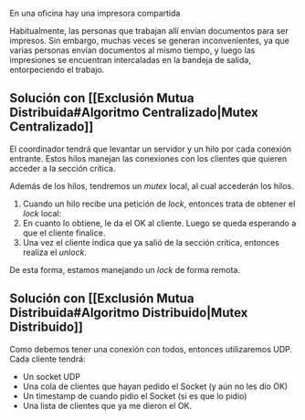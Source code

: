 En una oficina hay una impresora compartida

Habitualmente, las personas que trabajan allí envían documentos para ser impresos. Sin embargo, muchas veces se generan inconvenientes, ya que varias personas envían documentos al mismo tiempo, y luego las impresiones se encuentran intercaladas en la bandeja de salida, entorpeciendo el trabajo.

## Solución con [[Exclusión Mutua Distribuida#Algoritmo Centralizado|Mutex Centralizado]]

El coordinador tendrá que levantar un servidor y un hilo por cada conexión entrante. Estos hilos manejan las conexiones con los clientes que quieren acceder a la sección crítica.

Además de los hilos, tendremos un *mutex* local, al cual accederán los hilos.

1. Cuando un hilo recibe una petición de *lock*, entonces trata de obtener el *lock* local:
2. En cuanto lo obtiene, le da el OK al cliente. Luego se queda esperando a que el cliente finalice.
3. Una vez el cliente indica que ya salió de la sección crítica, entonces realiza el *unlock*.

De esta forma, estamos manejando un *lock* de forma remota.

## Solución con [[Exclusión Mutua Distribuida#Algoritmo Distribuido|Mutex Distribuido]]

Como debemos tener una conexión con todos, entonces utilizaremos UDP. Cada cliente tendrá:

- Un socket UDP
- Una cola de clientes que hayan pedido el Socket (y aún no les dio OK)
- Un timestamp de cuando pidio el Socket (si es que lo pidio)
- Una lista de clientes que ya me dieron el OK.
